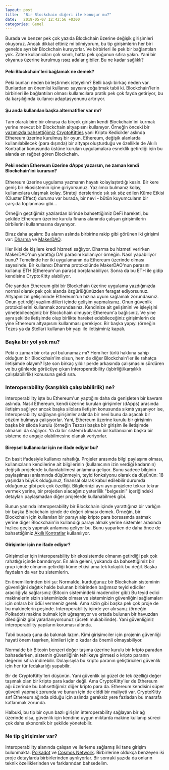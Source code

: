 ```yaml
---
layout: post
title:  "Bir Blockchain diğeri ile konuşur mu?"
date:   2019-05-07 12:42:56 +0300
categories: Genel
---
```



Burada ve benzer pek çok yazıda Blockchain üzerine değişik girişimleri okuyoruz. Ancak dikkat ettiniz mi bilmiyorum, bu tip girişimlerin her biri genelde ayrı bir Blockchain kuruyorlar. Ve birbirleri ile pek bir bağlantıları yok. Zaten kullanıcıları çok sınırlı, hatta pek çoğunun sıfıra yakın. Yani bir okyanus üzerine kurulmuş ıssız adalar gibiler. Bu ne kadar sağlıklı?

#### Peki Blockchain'leri bağlamak ne demek? 

Peki bunları neden birleştirmek isteyelim? Belli başlı birkaç neden var. Bunlardan en önemlisi kullanıcı sayısını çoğaltmak tabii ki. Blockchain'lerin birbirleri ile bağlantıları olması kullanıcılara pratik pek çok fayda getiriyor, bu da karşılığında kullanıcı adaptasyonunu artırıyor. 


#### Şu anda kullanılan başka alternatifler var mı?

Tam olarak bire bir olmasa da birçok girişim kendi Blockchain'ini kurmak yerine mevcut bir Blockchain altyapısını kullanıyor. Örneğin önceki bir [yazımızda bahsettiğimiz](/genel/2018/04/06/sanat-icin-blockchain.html) [CryptoKitties](https://www.cryptokitties.co/) yani Kripto Kedicikler aslında Ethereum üzerine kurulmuş bir oyun. Ethereum, değişik alanlarda kullanılabilecek (para dışında) bir altyapı oluşturduğu ve özellikle de Akıllı Kontratlar konusunda üstüne kurulan uygulamalara esneklik getirdiği için bu alanda en rağbet gören Blockchain. 

#### Peki neden Ethereum üzerine dApps yazarsın, ne zaman kendi Blockchain'ini kurarsın?

Ethereum üzerine uygulama yazmanın hayatı kolaylaştırdığı kesin. Bir kere geniş bir ekosistemin içine giriyorsunuz. Yazılımcı bulmanız kolay, kullanıcılara ulaşmak kolay. Strateji derslerinde sık sık söz edilen Küme Etkisi (Cluster Effect) durumu var burada, bir nevi - bütün kuyumcuların bir çarşıda toplanması gibi... 

Örneğin geçtiğimiz yazılardan birinde bahsettiğimiz DeFi hareketi, bu şekilde Ethereum üzerine kurulu finans alanında çalışan girişimilerin birbilerini kullanmasına dayanıyor. 

Biraz daha açalım: Bu alanın aslında birbirine rakip gibi görünen iki girişimi var: [Dharma](https://www.dharma.io/) ve [MakerDAO](https://makerdao.com/en/). 

Her ikisi de kişilere kredi hizmeti sağlıyor. Dharma bu hizmeti verirken MakerDAO'nun yarattığı DAI parasını kullanıyor örneğin. Nasıl yapabiliyor bunu? Temelinde her iki uygulamanın da Ethereum üzerinde olması sayesinde. Bir kullanıcı Dharma protokolünde MakerDAO'nun parasını kullanıp ETH (Ethereum'un parası) borçlanabiliyor. Sonra da bu ETH ile gidip kendisine CryptoKitty alabiliyor. 

Öte yandan Ethereum gibi bir Blockchain üzerine uygulama yazdığınızda normal olarak pek çok alanda özgürlüğünüzden feragat ediyorsunuz. Altyapınızın gelişiminde Ethereum'un hızına uyum sağlamak zorundasınız. Onun getirdiği yazılım dilleri içinde gelişim yapmalısınız. Onun güvenlik protokollerini kullanmak zorundasınız. Kendinize ait gelişimini ve işleyişini yönetebileceğiniz bir Blockchain olmuyor; Ethereum'a bağlısınız. Ve yine aynı şekilde iletişimde olup birlikte hareket edebileceğiniz girişimlerin de yine Ethereum altyapısını kullanması gerekiyor. Bir başka yapıyı (örneğin Tezos ya da Stellar) kullanan bir yapı ile iletişiminiz kapalı.

### Başka bir yol yok mu?

Peki o zaman bir orta yol bulunamaz mı? Hem her türlü hakkına sahip olduğum bir Blockchain'im olsun, hem de diğer Blockchain'ler ile rahatça iletişimde olayım? İşte son birkaç yıldır perde arkasında çalışmasını sürdüren ve bu günlerde görücüye çıkan Interoperatibility (işbirliği/karşılıklı çalışılabilirlik) konusuna geldi sıra. 

### Interoperability (karşılıklı çalışılabilirlik) ne?

Interoperability işte bu Ethereum'un yaptığını daha da genişleten bir kavram aslında. Nasıl Ethereum, kendi üzerine kurulan girişimler (dApps) arasında iletişim sağlıyor ancak başka silolara iletişim konusunda sıkıntı yaşanıyor ise, Interoperability sağlayan girişimler aslında bir nevi bunu da aşacak bir çözüm bulmaya çalışıyorlar. Yani, Ethereum üzerine kurulu bir girişimin başka bir siloda kurulu (örneğin Tezos) başka bir girişim ile iletişimde olmasını da sağlıyor. Ya da bir sistemi kullanan bir kullanıcının başka bir sisteme de angaje olabilmesine olanak veriyorlar. 

#### Bireysel kullanıcılar için ne ifade ediyor bu?
En basit ifadesiyle kullanıcı rahatlığı. Projeler arasında bilgi paylaşımı olması, kullanıcıların kendilerine ait bilgilerinin (kullanıcının izin verdiği kadarının) değişik projelerde kullanılabilmesi anlamına geliyor. Bunu sadece bilginin paylaşılması anlamında düşünmeyin, teyid fonksiyonu olarak da düşünün: 18 yaşından büyük olduğunuz, finansal olarak kabul edilebilir durumda olduğunuz gibi pek çok özelliği. Bilgilerinizi ayrı ayrı projelere tekrar tekrar vermek yerine, bir projeden alacağınız yeterlilik "belgesini" içeriğindeki detayları paylaşmadan diğer projelerde kullanabilmek gibi. 

Bunun yanında interoperability bir Blockchain içinde yarattığınız bir varlığın bir başka Blockchain içinde de değeri olması demek. Örneğin, bir Blockchain için kullanılan bir parayı alıp kripto para borsasında satmak yerine diğer Blockchain'in kullandığı parayı almak yerine sistemler arasında hızlıca geçiş yapmak anlamına geliyor bu. Bunu yaparken de daha önce de bahsettiğimiz [Akıllı Kontratlar](/genel/2018/06/29/bu-kontratlar-cok-akilli-ethereum-ve-akilli-kontratlar.html) kullanılıyor.  

#### Girişimler için ne ifade ediyor?
Girişimciler için interoperability bir ekosistemde olmanın getirdiği pek çok rahatlığı içinde barındırıyor. En akla geleni, yukarıda da bahsettiğimiz bir grup içinde olmanın getirdiği küme etkisi ama tek kolaylık bu değil. Başka faydaları da var bu sistemlerin. 

En önemlilerinden biri şu: Normalde, kurduğunuz bir Blockchain sisteminin güvenliğini dağıtık halde bulunan birbirinden bağımsız teyid ediciler aracılığıyla sağlarsınız (Bitcoin sistemindeki madenciler gibi) Bu teyid edici makinelerin sizin sisteminizde olması ve sisteminizin güvenliğini sağlamaları için onlara bir ödül vermeniz gerek. Ama sizin gibi başka pek çok proje de bu makinelerin peşinde. Interoperability içinde yer alırsanız (örneğin Polkadot) makine bulmak için uğraşmıyor ve ortada bulunan bir havuzdan dilediğiniz gibi yararlanıyorsunuz (ücreti mukabilinde). Yani güvenliğiniz interoperability yapıların koruması altında. 

Tabii burada şuna da bakmak lazım. Kimi girişimciler için projenin güvenliği hayati önem taşırken, kimileri için o kadar da önemli olmayabiliyor. 

Normalde bir Bitcoin benzeri değer taşıma üzerine kurulu bir kripto paradan bahsederken, sistemin güvenliğinin tehlikeye girmesi o kripto paranın değerini sıfıra indirebilir. Dolayısıyla bu kripto paranın geliştiricileri güvenlik için her tür fedakarlığı yapabilir. 

Bir de CryptoKitty'leri düşünün. Yani güvenlik iyi güzel de tek özelliği değer taşımak olan bir kripto para kadar değil. Ama CryptoKitty'ler de Ethereum ağı üzerinde bu bahsettiğimiz diğer kripto para da. Ethereum kendisini süper güvenli yapmak zorunda ve bunun için de ciddi bir maliyeti var. CryptoKitty sırf Ethereum ağında olduğu için aslında gereksiz yere fazladan bu masrafa katlanmak zorunda. 

Halbuki, bu tip bir oyun bazlı girişim interoperability sağlayan bir ağ üzerinde olsa, güvenlik için kendine uygun miktarda makine kullanıp süreci çok daha ekonomik bir şekilde yönetebilir. 

### Ne tip girişimler var?

Interoperability alanında çalışan ve ilerleme sağlamış iki tane girişim bulunmakta. [Polkadot](https://polkadot.network/) ve [Cosmos Network](https://cosmos.network/). Birbirlerine oldukça benzeyen iki proje detaylarda birbirlerinden ayrılıyorlar. Bir sonraki yazıda da onların teknik özelliklerinden ve farklarından bahsedelim. 
